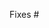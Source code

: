 <!--
Thank you for submitting a pull request!

Please verify that:
* [ ] There is an associated issue in the `Backlog` milestone (**required**)
* [ ] Code is up-to-date with the `main` branch
* [ ] You've successfully run `gulp runtests` locally
* [ ] There are new or updated unit tests validating the change

Refer to CONTRIBUTING.MD for more details.
  https://github.com/Microsoft/TypeScript/blob/main/CONTRIBUTING.md

** Please don't send typo fixes! **
Please don't send a PR solely for the purpose of fixing a typo, unless that
typo truly hurts understanding of the text. Each PR represents work for the
maintainers, and that work should provide commensurate value.

If you're interested in sending a PR, the issue tracker has many issues marked `help wanted`.
-->

Fixes #
